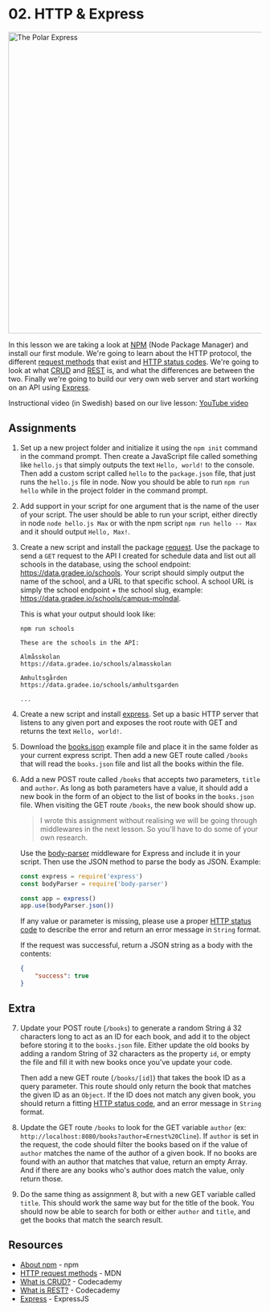 # 02. HTTP & Express
<img src="https://media.giphy.com/media/uHbhiOYP7mduE/giphy.gif" alt="The Polar Express" width="600">

In this lesson we are taking a look at [NPM](https://npmjs.org) (Node Package Manager) and install our first module. We're going to learn about the HTTP protocol, the different [request methods](https://developer.mozilla.org/en-US/docs/Web/HTTP/Methods) that exist and [HTTP status codes](https://en.wikipedia.org/wiki/List_of_HTTP_status_codes). We're going to look at what [CRUD](https://www.codecademy.com/articles/what-is-crud) and [REST](https://www.codecademy.com/articles/what-is-rest) is, and what the differences are between the two. Finally we're going to build our very own web server and start working on an API using [Express](https://expressjs.com/).

Instructional video (in Swedish) based on our live lesson: [YouTube video](https://www.youtube.com/watch?v=LlOhUYFrhIM)

## Assignments

1.
    Set up a new project folder and initialize it using the `npm init` command in the command prompt. Then create a JavaScript file called something like `hello.js` that simply outputs the text `Hello, world!` to the console. Then add a custom script called `hello` to the `package.json` file, that just runs the `hello.js` file in node. Now you should be able to run `npm run hello` while in the project folder in the command prompt.

2.
    Add support in your script for one argument that is the name of the user of your script. The user should be able to run your script, either directly in node `node hello.js Max` or with the npm script `npm run hello -- Max` and it should output `Hello, Max!`.

3.
    Create a new script and install the package [request](https://www.npmjs.com/package/request). Use the package to send a `GET` request to the API I created for schedule data and list out all schools in the database, using the school endpoint: https://data.gradee.io/schools. Your script should simply output the name of the school, and a URL to that specific school. A school URL is simply the school endpoint + the school slug, example: https://data.gradee.io/schools/campus-molndal.

    This is what your output should look like:
    ```
    npm run schools

    These are the schools in the API:

    Almåsskolan
    https://data.gradee.io/schools/almasskolan

    Amhultsgården
    https://data.gradee.io/schools/amhultsgarden

    ...
    ```

4.
    Create a new script and install [express](https://www.npmjs.com/package/express). Set up a basic HTTP server that listens to any given port and exposes the root route with GET and returns the text `Hello, world!`.

5.
    Download the [books.json](https://raw.githubusercontent.com/themaxsandelin/wsp2/master/02.%20HTTP%20%26%20Express/examples/books.json) example file and place it in the same folder as your current express script. Then add a new GET route called `/books` that will read the `books.json` file and list all the books within the file.

6.
    Add a new POST route called `/books` that accepts two parameters, `title` and `author`. As long as both parameters have a value, it should add a new book in the form of an object to the list of books in the `books.json` file. When visiting the GET route `/books`, the new book should show up.

    > I wrote this assignment without realising we will be going through middlewares in the next lesson. So you'll have to do some of your own research.

    Use the [body-parser](https://www.npmjs.com/package/body-parser) middleware for Express and include it in your script. Then use the JSON method to parse the body as JSON. Example:

    ```javascript
    const express = require('express')
    const bodyParser = require('body-parser')

    const app = express()
    app.use(bodyParser.json())
    ```

    If any value or parameter is missing, please use a proper [HTTP status code](https://en.wikipedia.org/wiki/List_of_HTTP_status_codes) to describe the error and return an error message in `String` format.

    If the request was successful, return a JSON string as a body with the contents:
    ```JSON
    {
        "success": true
    }
    ```

## Extra

7.
    Update your POST route (`/books`) to generate a random String á 32 characters long to act as an ID for each book, and add it to the object before storing it to the `books.json` file. Either update the old books by adding a random String of 32 characters as the property `id`, or empty the file and fill it with new books once you've update your code.

    Then add a new GET route (`/books/[id]`) that takes the book ID as a query parameter. This route should only return the book that matches the given ID as an `Object`. If the ID does not match any given book, you should return a fitting [HTTP status code](https://en.wikipedia.org/wiki/List_of_HTTP_status_codes), and an error message in `String` format.

8.
    Update the GET route `/books` to look for the GET variable `author` (ex: `http://localhost:8080/books?author=Ernest%20Cline`). If `author` is set in the request, the code should filter the books based on if the value of `author` matches the name of the author of a given book. If no books are found with an author that matches that value, return an empty Array. And if there are any books who's author does match the value, only return those.

9.
    Do the same thing as assignment 8, but with a new GET variable called `title`. This should work the same way but for the title of the book. You should now be able to search for both or either `author` and `title`, and get the books that match the search result.

## Resources

- [About npm](https://www.npmjs.com/about) - npm
- [HTTP request methods](https://developer.mozilla.org/en-US/docs/Web/HTTP/Methods) - MDN
- [What is CRUD?](https://www.codecademy.com/articles/what-is-crud) - Codecademy
- [What is REST?](https://www.codecademy.com/articles/what-is-rest) - Codecademy
- [Express](https://expressjs.com/) - ExpressJS
